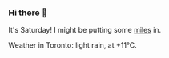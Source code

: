 ### Hi there :wave:

It's Saturday! I might be putting some [miles](https://www.strava.com/athletes/889963) in.

Weather in Toronto: light rain, at +11°C.
